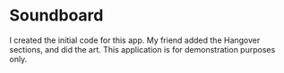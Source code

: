 Soundboard
==========

I created the initial code for this app. My friend added the Hangover sections, and did the art. This application is for demonstration purposes only.
